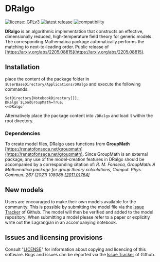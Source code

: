 # DRalgo

[![license: GPLv3](https://img.shields.io/badge/license-GPLv3-brightgreen.svg)](https://github.com/DR-algo/DRalgo/blob/master/LICENSE)
[![latest release](https://img.shields.io/github/release/DR-algo/DRalgo.svg)](https://github.com/DR-algo/DRalgo/releases)
![compatibility](https://img.shields.io/badge/Mathematica-12.x_13.x_14.x-brightgreen.svg)

**DRalgo** is an algorithmic implementation that constructs an effective,
dimensionally reduced, high-temperature field theory for generic models.
The corresponding Mathematica package automatically performs the matching to next-to-leading order. 
Public release of
[https://arxiv.org/abs/2205.08815](https://arxiv.org/abs/2205.08815).

## Installation

place the content of the package folder in
`$UserBaseDirectory/Applications/DRalgo` and
execute the following commands:

	SetDirectory[NotebookDirectory[]];
    DRalgo`$LoadGroupMath=True;
	<<DRalgo`

Alternatively place the package content into `/DRalgo`
and load it
within the root directory.

### Dependencies

To create model files, DRalgo uses functions from **GroupMath**
[https://renatofonseca.net/groupmath](https://renatofonseca.net/groupmath).
Since GroupMath is an external package, any use of the model-creation features
in DRalgo should be accompanied by a corresponding citation of:
*R. M. Fonseca, GroupMath: A Mathematica package for group theory calculations,
Comput. Phys. Commun. 267 (2021) 108085 [[2011.01764]](https://arxiv.org/abs/2011.01764)*


## New models

Users are encouraged to make their own models available for the community.
This is possible by submitting the model file via the
[Issue Tracker](https://github.com/DR-algo/DRalgo/issues) of Github.
The model will then be verified and added to the model repository.
When submitting a model please refer to a paper or explicitly write out
the Lagrangian in an accompanying notebook.

## Issues and licensing provisions
Consult "[LICENSE](LICENSE)" for information about copying and licencing of this software.
Bugs and issues can be reported via the
[Issue Tracker](https://github.com/DR-algo/DRalgo/issues) of Github.
